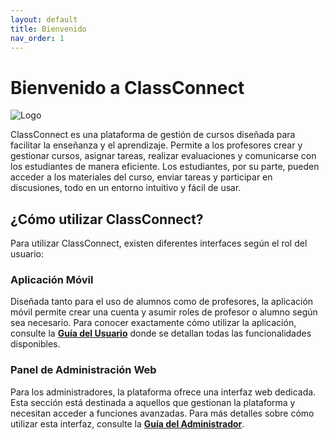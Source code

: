 ```yaml
---
layout: default
title: Bienvenido
nav_order: 1
---
```


# Bienvenido a ClassConnect

![Logo]({{site.baseurl}}/assets/logo.png)

ClassConnect es una plataforma de gestión de cursos diseñada para facilitar la enseñanza y el aprendizaje. Permite a los profesores crear y gestionar cursos, asignar tareas, realizar evaluaciones y comunicarse con los estudiantes de manera eficiente. Los estudiantes, por su parte, pueden acceder a los materiales del curso, enviar tareas y participar en discusiones, todo en un entorno intuitivo y fácil de usar.

## ¿Cómo utilizar ClassConnect?

Para utilizar ClassConnect, existen diferentes interfaces según el rol del usuario:

### Aplicación Móvil

Diseñada tanto para el uso de alumnos como de profesores, la aplicación móvil permite crear una cuenta y asumir roles de profesor o alumno según sea necesario. Para conocer exactamente cómo utilizar la aplicación, consulte la [**Guía del Usuario**](user/) donde se detallan todas las funcionalidades disponibles.

### Panel de Administración Web

Para los administradores, la plataforma ofrece una interfaz web dedicada. Esta sección está destinada a aquellos que gestionan la plataforma y necesitan acceder a funciones avanzadas. Para más detalles sobre cómo utilizar esta interfaz, consulte la [**Guía del Administrador**](admin/).
